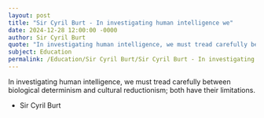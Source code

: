 ```yaml
---
layout: post
title: "Sir Cyril Burt - In investigating human intelligence we"
date: 2024-12-28 12:00:00 -0000
author: Sir Cyril Burt
quote: "In investigating human intelligence, we must tread carefully between biological determinism and cultural reductionism; both have their limitations."
subject: Education
permalink: /Education/Sir Cyril Burt/Sir Cyril Burt - In investigating human intelligence we
---
```


In investigating human intelligence, we must tread carefully between biological determinism and cultural reductionism; both have their limitations.

- Sir Cyril Burt

